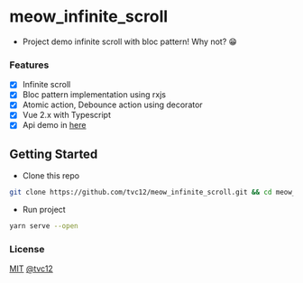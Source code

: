 # meow_infinite_scroll

- Project demo infinite scroll with bloc pattern! Why not? 😁

### Features

- [x] Infinite scroll
- [x] Bloc pattern implementation using rxjs
- [x] Atomic action, Debounce action using decorator
- [x] Vue 2.x with Typescript
- [x] Api demo in [here](https://dummyjson.com/docs/products)

## Getting Started

+ Clone this repo

```sh
git clone https://github.com/tvc12/meow_infinite_scroll.git && cd meow_infinite_scroll && yarn
```

+ Run project

```sh
yarn serve --open
```

### License

[MIT](./LICENSE) [@tvc12](https://github.com/tvc12)
